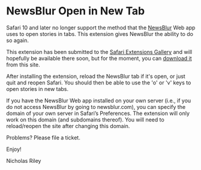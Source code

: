 NewsBlur Open in New Tab
========================

Safari 10 and later no longer support the method that the [NewsBlur](https://www.newsblur.com/) Web app uses to open stories in tabs.  This extension gives NewsBlur the ability to do so again.

This extension has been submitted to the [Safari Extensions Gallery](https://developer.apple.com/safari/extensions/) and will hopefully be available there soon, but for the moment, you can [download it](https://raw.githubusercontent.com/nriley/OpenInNewTab/master/NewsBlurOpenInNewTab.safariextz) from this site.

After installing the extension, reload the NewsBlur tab if it's open, or just quit and reopen Safari.  You should then be able to use the 'o' or 'v' keys to open stories in new tabs.

If you have the NewsBlur Web app installed on your own server (i.e., if you do not access NewsBlur by going to newsblur.com), you can specify the domain of your own server in Safari’s Preferences.  The extension will only work on this domain (and subdomains thereof).  You will need to reload/reopen the site after changing this domain.

Problems?  Please file a ticket.

Enjoy!

Nicholas Riley